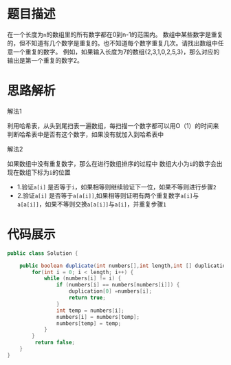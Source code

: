 #  题目描述

在一个长度为`n`的数组里的所有数字都在0到n-1的范围内。 数组中某些数字是重复的，但不知道有几个数字是重复的。也不知道每个数字重复几次。请找出数组中任意一个重复的数字。 例如，如果输入长度为7的数组{2,3,1,0,2,5,3}，那么对应的输出是第一个重复的数字2。

#  思路解析

解法1

利用哈希表，从头到尾扫表一遍数组，每扫描一个数字都可以用O（1）的时间来判断哈希表中是否有这个数字，如果没有就加入到哈希表中

解法2

如果数组中没有重复数字，那么在进行数组排序的过程中 数组大小为`i`的数字会出现在数组下标为`i`的位置

- 1.验证`a[i]` 是否等于`i`，如果相等则继续验证下一位，如果不等则进行步骤`2`
- 2.验证`a[i]` 是否等于`a[a[i]]`,如果相等则证明有两个重复数字`a[i]`与`a[a[i]]`，如果不等则交换`a[a[i]]`与`a[i]`，并重复步骤`1`

#  代码展示

```java
public class Solution {

    public boolean duplicate(int numbers[],int length,int [] duplication) {
        for(int i = 0; i < length; i++) {
            while (numbers[i] != i) {
                if (numbers[i] == numbers[numbers[i]]) {
                    duplication[0] =numbers[i];
                    return true;
                }
                int temp = numbers[i];
                numbers[i] = numbers[temp];
                numbers[temp] = temp;
            }
        }
         return false;
    }
}
```